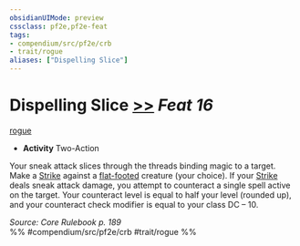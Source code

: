 ```yaml
---
obsidianUIMode: preview
cssclass: pf2e,pf2e-feat
tags:
- compendium/src/pf2e/crb
- trait/rogue
aliases: ["Dispelling Slice"]
---
```

# Dispelling Slice  [>>](../../rules/core-rulebook/chapter-9-playing-the-game.md#Actions "Two-Action") *Feat 16*  
[rogue](../../rules/traits/rogue.md)  

- **Activity** Two-Action

Your sneak attack slices through the threads binding magic to a target. Make a [Strike](../../rules/actions/strike.md) against a [flat-footed](../../rules/conditions.md#Flat-footed) creature (your choice). If your [Strike](../../rules/actions/strike.md) deals sneak attack damage, you attempt to counteract a single spell active on the target. Your counteract level is equal to half your level (rounded up), and your counteract check modifier is equal to your class DC – 10.

*Source: Core Rulebook p. 189*  
%% #compendium/src/pf2e/crb #trait/rogue %%